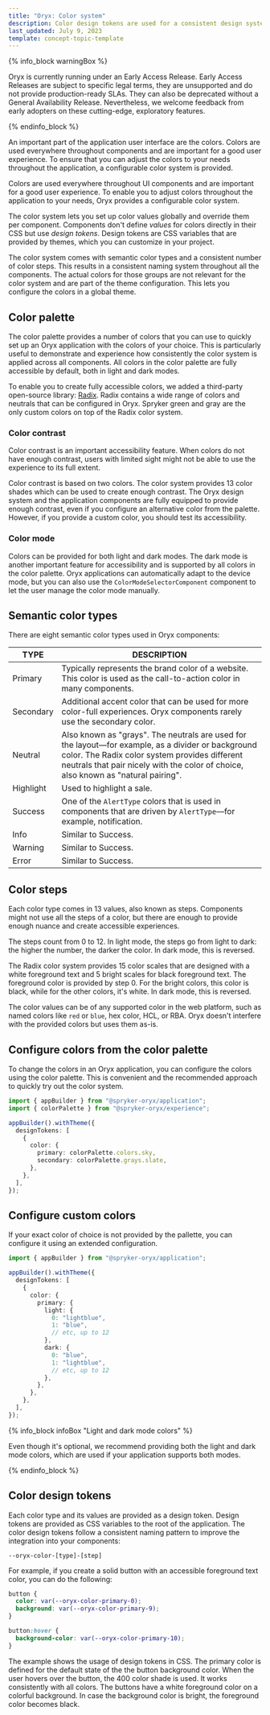 ```yaml
---
title: "Oryx: Color system"
description: Color design tokens are used for a consistent design system throughout the components in Oryx applications
last_updated: July 9, 2023
template: concept-topic-template
---
```


{% info_block warningBox %}

Oryx is currently running under an Early Access Release. Early Access Releases are subject to specific legal terms, they are unsupported and do not provide production-ready SLAs. They can also be deprecated without a General Availability Release. Nevertheless, we welcome feedback from early adopters on these cutting-edge, exploratory features.

{% endinfo_block %}

An important part of the application user interface are the colors. Colors are used everywhere throughout components and are important for a good user experience. To ensure that you can adjust the colors to your needs throughout the application, a configurable color system is provided.

Colors are used everywhere throughout UI components and are important for a good user experience. To enable you to adjust colors throughout the application to your needs, Oryx provides a configurable color system.

The color system lets you set up color values globally and override them per component. Components don't define _values_ for colors directly in their CSS but use _design tokens_. Design tokens are CSS variables that are provided by themes, which you can customize in your project.

The color system comes with semantic color types and a consistent number of color steps. This results in a consistent naming system throughout all the components. The actual colors for those groups are not relevant for the color system and are part of the theme configuration. This lets you configure the colors in a global theme.

## Color palette

The color palette provides a number of colors that you can use to quickly set up an Oryx application with the colors of your choice. This is particularly useful to demonstrate and experience how consistently the color system is applied across all components. All colors in the color palette are fully accessible by default, both in light and dark modes.

To enable you to create fully accessible colors, we added a third-party open-source library: [Radix](https://www.radix-ui.com/docs/colors/palette-composition/scales). Radix contains a wide range of colors and neutrals that can be configured in Oryx. Spryker green and gray are the only custom colors on top of the Radix color system.

### Color contrast

Color contrast is an important accessibility feature. When colors do not have enough contrast, users with limited sight might not be able to use the experience to its full extent.

Color contrast is based on two colors. The color system provides 13 color shades which can be used to create enough contrast. The Oryx design system and the application components are fully equipped to provide enough contrast, even if you configure an alternative color from the palette. However, if you provide a custom color, you should test its accessibility.

### Color mode

Colors can be provided for both light and dark modes. The dark mode is another important feature for accessibility and is supported by all colors in the color palette. Oryx applications can automatically adapt to the device mode, but you can also use the `ColorModeSelectorComponent` component to let the user manage the color mode manually.

## Semantic color types

There are eight semantic color types used in Oryx components:

| TYPE      | DESCRIPTION                                                                                                                                                                                                                                     |
| --------- | ----------------------------------------------------------------------------------------------------------------------------------------------------------------------------------------------------------------------------------------------- |
| Primary   | Typically represents the brand color of a website. This color is used as the call-to-action color in many components.                                                                                                                              |
| Secondary | Additional accent color that can be used for more color-full experiences. Oryx components rarely use the secondary color.                                                                                                                       |
| Neutral   | Also known as "grays". The neutrals are used for the layout—for example, as a divider or background color. The Radix color system provides different neutrals that pair nicely with the color of choice, also known as "natural pairing". |
| Highlight | Used to highlight a sale.                                                                                                                                                                                                |
| Success   | One of the `AlertType` colors that is used in components that are driven by `AlertType`—for example, notification.                                                                                                                |
| Info      | Similar to Success.                                                                                                                                                                                                                             |
| Warning   | Similar to Success.                                                                                                                                                                                                                             |
| Error     | Similar to Success.                                                                                                                                                                                                                             |

## Color steps

Each color type comes in 13 values, also known as steps. Components might not use all the steps of a color, but there are enough to provide enough nuance and create accessible experiences.

The steps count from 0 to 12. In light mode, the steps go from light to dark: the higher the number, the darker the color. In dark mode, this is reversed.

The Radix color system provides 15 color scales that are designed with a white foreground text and 5 bright scales for black foreground text. The foreground color is provided by step 0. For the bright colors, this color is black, while for the other colors, it's white. In dark mode, this is reversed.

The color values can be of any supported color in the web platform, such as named colors like `red` or `blue`, hex color, HCL, or RBA. Oryx doesn't interfere with the provided colors but uses them as-is.


## Configure colors from the color palette

To change the colors in an Oryx application, you can configure the colors using the color palette. This is convenient and the recommended approach to quickly try out the color system.

```ts
import { appBuilder } from "@spryker-oryx/application";
import { colorPalette } from "@spryker-oryx/experience";

appBuilder().withTheme({
  designTokens: [
    {
      color: {
        primary: colorPalette.colors.sky,
        secondary: colorPalette.grays.slate,
      },
    },
  ],
});
```

## Configure custom colors

If your exact color of choice is not provided by the pallette, you can configure it using an extended configuration.

```ts
import { appBuilder } from "@spryker-oryx/application";

appBuilder().withTheme({
  designTokens: [
    {
      color: {
        primary: {
          light: {
            0: "lightblue",
            1: "blue",
            // etc, up to 12
          },
          dark: {
            0: "blue",
            1: "lightblue",
            // etc, up to 12
          },
        },
      },
    },
  ],
});
```

{% info_block infoBox "Light and dark mode colors" %}

Even though it's optional, we recommend providing both the light and dark mode colors, which are used if your application supports both modes.

{% endinfo_block %}

## Color design tokens

Each color type and its values are provided as a design token. Design tokens are provided as CSS variables to the root of the application. The color design tokens follow a consistent naming pattern to improve the integration into your components:

`--oryx-color-[type]-[step]`

For example, if you create a solid button with an accessible foreground text color, you can do the following:

```css
button {
  color: var(--oryx-color-primary-0);
  background: var(--oryx-color-primary-9);
}

button:hover {
  background-color: var(--oryx-color-primary-10);
}
```

The example shows the usage of design tokens in CSS. The primary color is defined for the default state of the the button background color. When the user hovers over the button, the 400 color shade is used. It works consistently with all colors. The buttons have a white foreground color on a colorful background. In case the background color is bright, the foreground color becomes black.
